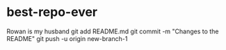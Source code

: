 # best-repo-ever
Rowan is my husband
git add README.md 
git commit -m "Changes to the README"
git push -u origin new-branch-1
